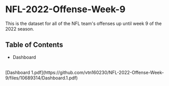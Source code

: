 # NFL-2022-Offense-Week-9
This is the dataset for all of the NFL team's offenses up until week 9 of the 2022 season.

##  Table of Contents
- Dashboard
<br>
[Dashboard 1.pdf](https://github.com/vtn160230/NFL-2022-Offense-Week-9/files/10689314/Dashboard.1.pdf)
